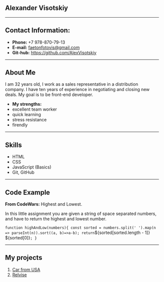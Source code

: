 ## Alexander Visotskiy

*****

## Contact Information:
* **Phone:** +7 978-870-79-13
* **E-mail:** faetonfotovis@gmail.com
* **Git-hub:** https://github.com/AlexVisotskiy
*****

## About Me

I am 32 years old, I work as a sales representative in a distribution company. I have ten years of experience in negotiating and closing new deals. My goal is to be front-end developer.
* **My strengths:**
* excellent team worker
* quick learning
* stress resistance
* firendly
*****

## Skills

* HTML
* CSS
* JavaScript (Basics)
* Git, GitHub
*****

## Code Example


**From CodeWars:**
Highest and Lowest.

In this little assignment you are given a string of space separated numbers, and have to return the highest and lowest number.

`
function highAndLow(numbers){
    const sorted = numbers.split(' ').map(n => parseInt(n)).sort((a, b)=>a-b);
    return `${sorted[sorted.length - 1]} ${sorted[0]}`;
}
`
*****

## My projects


1. [Car from USA](https://github.com/AlexVisotskiy/car-from-USA)
2. [Relvise](https://github.com/AlexVisotskiy/relvise)




